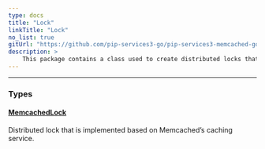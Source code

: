 ```yaml
---
type: docs
title: "Lock"
linkTitle: "Lock"
no_list: true
gitUrl: "https://github.com/pip-services3-go/pip-services3-memcached-go"
description: >
    This package contains a class used to create distributed locks that are implemented based on Memcached's caching service.
---
```

---

<div class="module-body"> 


### Types

#### [MemcachedLock](memcached_lock)
Distributed lock that is implemented based on Memcached’s caching service.

</div>
